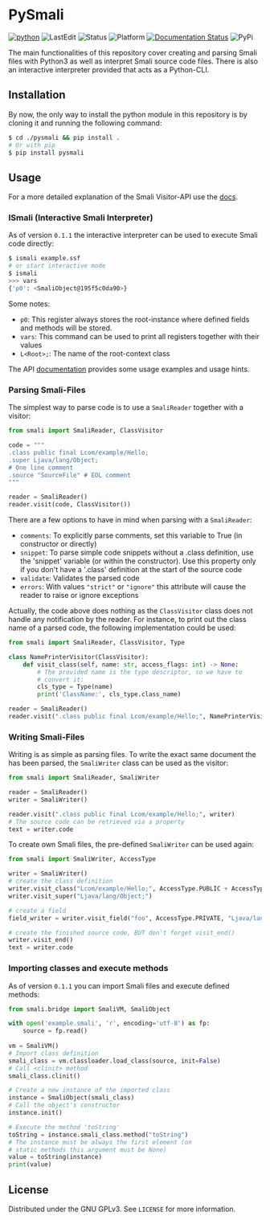 # PySmali

[![python](https://img.shields.io/badge/python-3.8+-blue.svg?logo=python&labelColor=lightgrey)](https://www.python.org/downloads/)
![LastEdit](https://img.shields.io:/static/v1?label=LastEdit&message=03/18/2023&color=9cf)
![Status](https://img.shields.io:/static/v1?label=Status&message=Pre-Release&color=lightgreen)
![Platform](https://img.shields.io:/static/v1?label=Platforms&message=Linux|Windows&color=yellowgreen)
[![Documentation Status](https://readthedocs.org/projects/pysmali/badge/?version=latest)](https://pysmali.readthedocs.io/en/latest/?badge=latest)
![PyPi](https://img.shields.io:/static/v1?label=PyPi&message=0.1.1&color=lightblue)


The main functionalities of this repository cover creating and parsing Smali files with Python3 as well as interpret Smali source code files. There is also an interactive interpreter provided that acts as a Python-CLI.


## Installation

By now, the only way to install the python module in this repository is by cloning it and running the following command:

```bash
$ cd ./pysmali && pip install .
# Or with pip
$ pip install pysmali
```

## Usage

For a more detailed explanation of the Smali Visitor-API use the [docs](https://pysmali.readthedocs.io/).

### ISmali (Interactive Smali Interpreter)

As of version `0.1.1` the interactive interpreter can be used to execute Smali code directly:

```bash
$ ismali example.ssf
# or start interactive mode
$ ismali
>>> vars
{'p0': <SmaliObject@195f5c0da90>}
```

Some notes:

* ``p0``: This register always stores the root-instance where defined fields and methods will be stored.
* ``vars``: This command can be used to print all registers together with their values
* `L<Root>;`: The name of the root-context class

The API [documentation](https://pysmali.readthedocs.io/) provides some usage examples and usage hints.

### Parsing Smali-Files

The simplest way to parse code is to use a `SmaliReader` together with a visitor:

```python
from smali import SmaliReader, ClassVisitor

code = """
.class public final Lcom/example/Hello;
.super Ljava/lang/Object;
# One line comment
.source "SourceFile" # EOL comment
"""

reader = SmaliReader()
reader.visit(code, ClassVisitor())
```

There are a few options to have in mind when parsing with a `SmaliReader`:

* `comments`: To explicitly parse comments, set this variable to True (in constructor or directly)
* `snippet`: To parse simple code snippets without a .class definition, use the 'snippet' variable (or within the constructor). Use this property only if you don't have a '.class' definition at the start of the source code
* `validate`: Validates the parsed code
* `errors`: With values `"strict"` or `"ignore"` this attribute will cause the reader to raise or ignore exceptions

Actually, the code above does nothing as the `ClassVisitor` class does not handle any notification by the reader. For instance, to print out the class name of a parsed code, the following implementation could be used:

```python
from smali import SmaliReader, ClassVisitor, Type

class NamePrinterVisitor(ClassVisitor):
    def visit_class(self, name: str, access_flags: int) -> None:
        # The provided name is the type descriptor, so we have to 
        # convert it:
        cls_type = Type(name)
        print('ClassName:', cls_type.class_name)

reader = SmaliReader()
reader.visit(".class public final Lcom/example/Hello;", NamePrinterVisitor())
```

### Writing Smali-Files

Writing is as simple as parsing files. To write the exact same document the has been parsed, the `SmaliWriter` class can be used as the visitor:

```python
from smali import SmaliReader, SmaliWriter

reader = SmaliReader()
writer = SmaliWriter()

reader.visit(".class public final Lcom/example/Hello;", writer)
# The source code can be retrieved via a property
text = writer.code
```

To create own Smali files, the pre-defined `SmaliWriter` can be used again:

```python
from smali import SmaliWriter, AccessType

writer = SmaliWriter()
# create the class definition
writer.visit_class("Lcom/example/Hello;", AccessType.PUBLIC + AccessType.FINAL)
writer.visit_super("Ljava/lang/Object;")

# create a field
field_writer = writer.visit_field("foo", AccessType.PRIVATE, "Ljava/lang/String")

# create the finished source code, BUT don't forget visit_end()
writer.visit_end()
text = writer.code
```

### Importing classes and execute methods

As of version `0.1.1` you can import Smali files and execute defined methods:

```python
from smali.bridge import SmaliVM, SmaliObject

with open('example.smali', 'r', encoding='utf-8') as fp:
    source = fp.read()
    
vm = SmaliVM()
# Import class definition
smali_class = vm.classloader.load_class(source, init=False)
# Call <clinit> method
smali_class.clinit()

# Create a new instance of the imported class
instance = SmaliObject(smali_class)
# Call the object's constructor
instance.init()

# Execute the method 'toString'
toString = instance.smali_class.method("toString")
# The instance must be always the first element (on 
# static methods this argument must be None)
value = toString(instance)
print(value)
```

## License

Distributed under the GNU GPLv3. See `LICENSE` for more information.
